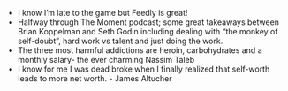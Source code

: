 - I know I’m late to the game but Feedly is great!
- Halfway through The Moment podcast; some great takeaways between Brian Koppelman and Seth Godin including dealing with “the monkey of self-doubt”, hard work vs talent and just doing the work.
- The three most harmful addictions are heroin, carbohydrates and a monthly salary- the ever charming Nassim Taleb
- I know for me I was dead broke when I finally realized that self-worth leads to more net worth. - James Altucher